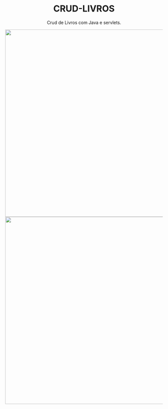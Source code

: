 <span align="center">

  
# CRUD-LIVROS
Crud de Livros com Java e servlets.
  
  <div align="center">
       <img src="https://user-images.githubusercontent.com/61193894/161745944-c21d5aca-32fc-4812-a1d4-886c78a3219b.jpg" width="600px"/>
  </div>
  
  <div align="center">
       <img src="https://user-images.githubusercontent.com/61193894/161745944-c21d5aca-32fc-4812-a1d4-886c78a3219b.jpg" width="600px"/>
  </div>
  
  
  
  
  
</span>
